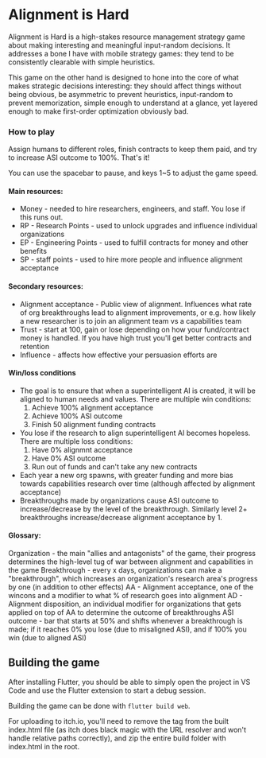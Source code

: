 # Alignment is Hard

Alignment is Hard is a high-stakes resource management strategy game about making interesting and meaningful input-random decisions. It addresses a bone I have with mobile strategy games: they tend to be consistently clearable with simple heuristics.

This game on the other hand is designed to hone into the core of what makes strategic decisions interesting: they should affect things without being obvious, be asymmetric to prevent heuristics, input-random to prevent memorization, simple enough to understand at a glance, yet layered enough to make first-order optimization obviously bad.

### How to play

Assign humans to different roles, finish contracts to keep them paid, and try to increase ASI outcome to 100%. That's it!

You can use the spacebar to pause, and keys 1~5 to adjust the game speed.

#### Main resources:

- Money - needed to hire researchers, engineers, and staff. You lose if this runs out.
- RP - Research Points - used to unlock upgrades and influence individual organizations
- EP - Engineering Points - used to fulfill contracts for money and other benefits
- SP - staff points - used to hire more people and influence alignment acceptance

#### Secondary resources:

- Alignment acceptance - Public view of alignment. Influences what rate of org breakthroughs lead to alignment improvements, or e.g. how likely a new researcher is to join an alignment team vs a capabilities team
- Trust - start at 100, gain or lose depending on how your fund/contract money is handled. If you have high trust you'll get better contracts and retention
- Influence - affects how effective your persuasion efforts are

#### Win/loss conditions

- The goal is to ensure that when a superintelligent AI is created, it will be aligned to human needs and values. There are multiple win conditions:
  1. Achieve 100% alignment acceptance
  2. Achieve 100% ASI outcome
  3. Finish 50 alignment funding contracts
- You lose if the research to align superintelligent AI becomes hopeless. There are multiple loss conditions:
  1. Have 0% alignmnt acceptance
  2. Have 0% ASI outcome
  3. Run out of funds and can't take any new contracts
- Each year a new org spawns, with greater funding and more bias towards capabilities research over time (although affected by alignment acceptance)
- Breakthroughs made by organizations cause ASI outcome to increase/decrease by the level of the breakthrough. Similarly level 2+ breakthroughs increase/decrease alignment acceptance by 1.

#### Glossary:

Organization - the main "allies and antagonists" of the game, their progress determines the high-level tug of war between alignment and capabilities in the game
Breakthrough - every x days, organizations can make a "breakthrough", which increases an organization's research area's progress by one (in addition to other effects)
AA - Alignment acceptance, one of the wincons and a modifier to what % of research goes into alignment
AD - Alignment disposition, an individual modifier for organizations that gets applied on top of AA to determine the outcome of breakthroughs
ASI outcome - bar that starts at 50% and shifts whenever a breakthrough is made; if it reaches 0% you lose (due to misaligned ASI), and if 100% you win (due to aligned ASI)

## Building the game

After installing Flutter, you should be able to simply open the project in VS Code and use the Flutter extension to start a debug session.

Building the game can be done with `flutter build web`.

For uploading to itch.io, you'll need to remove the <base href> tag from the built index.html file (as itch does black magic with the URL resolver and won't handle relative paths correctly), and zip the entire build folder with index.html in the root.
